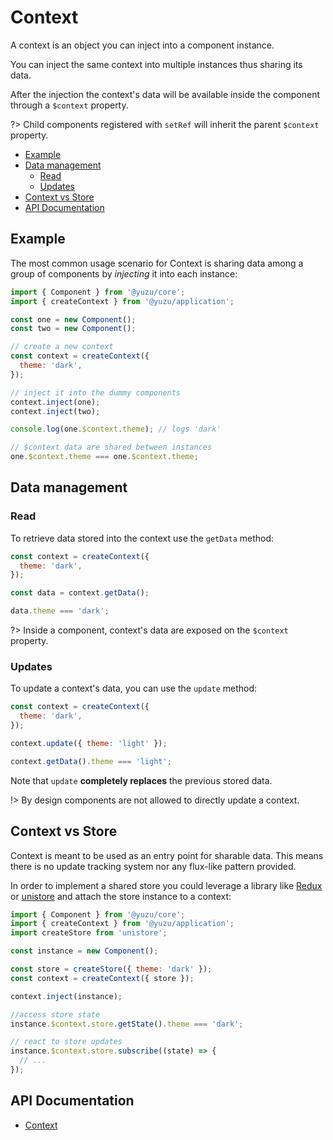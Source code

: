 # Context

A context is an object you can inject into a component instance.

You can inject the same context into multiple instances thus sharing its data.

After the injection the context's data will be available inside the component through a `$context` property.

?> Child components registered with `setRef` will inherit the parent `$context` property.

<!-- TOC depthTo:3 -->

- [Example](#example)
- [Data management](#data-management)
  - [Read](#read)
  - [Updates](#updates)
- [Context vs Store](#context-vs-store)
- [API Documentation](#api-documentation)

<!-- /TOC -->

## Example

The most common usage scenario for Context is sharing data among a group of components by _injecting_ it into each instance:

```js
import { Component } from '@yuzu/core';
import { createContext } from '@yuzu/application';

const one = new Component();
const two = new Component();

// create a new context
const context = createContext({
  theme: 'dark',
});

// inject it into the dummy components
context.inject(one);
context.inject(two);

console.log(one.$context.theme); // logs 'dark'

// $context data are shared between instances
one.$context.theme === one.$context.theme;
```

## Data management

### Read

To retrieve data stored into the context use the `getData` method:

```js
const context = createContext({
  theme: 'dark',
});

const data = context.getData();

data.theme === 'dark';
```

?> Inside a component, context's data are exposed on the `$context` property.

### Updates

To update a context's data, you can use the `update` method:

```js
const context = createContext({
  theme: 'dark',
});

context.update({ theme: 'light' });

context.getData().theme === 'light';
```

Note that `update` **completely replaces** the previous stored data.

!> By design components are not allowed to directly update a context.

## Context vs Store

Context is meant to be used as an entry point for sharable data. This means there is no update tracking system nor any flux-like pattern provided.

In order to implement a shared store you could leverage a library like [Redux](https://redux.js.org/) or [unistore](https://www.npmjs.com/package/unistore) and attach the store instance to a context:

```js
import { Component } from '@yuzu/core';
import { createContext } from '@yuzu/application';
import createStore from 'unistore';

const instance = new Component();

const store = createStore({ theme: 'dark' });
const context = createContext({ store });

context.inject(instance);

//access store state
instance.$context.store.getState().theme === 'dark';

// react to store updates
instance.$context.store.subscribe((state) => {
  // ...
});
```

## API Documentation

- [Context](/packages/application/api/context)
